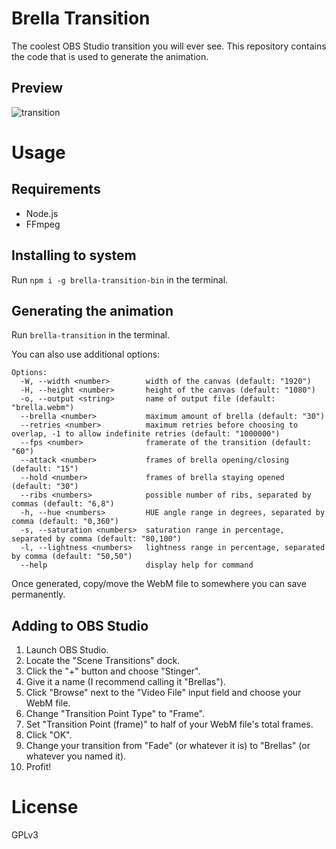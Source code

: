 # Brella Transition
The coolest OBS Studio transition you will ever see. This repository contains the code that is used to generate the animation.

## Preview
![transition](https://raw.githubusercontent.com/North-West-Wind/brella-transition/main/preview.gif)

# Usage

## Requirements
- Node.js
- FFmpeg

## Installing to system
Run `npm i -g brella-transition-bin` in the terminal.

## Generating the animation
Run `brella-transition` in the terminal.

You can also use additional options:
```
Options:
  -W, --width <number>        width of the canvas (default: "1920")
  -H, --height <number>       height of the canvas (default: "1080")
  -o, --output <string>       name of output file (default: "brella.webm")
  --brella <number>           maximum amount of brella (default: "30")
  --retries <number>          maximum retries before choosing to overlap, -1 to allow indefinite retries (default: "1000000")
  --fps <number>              framerate of the transition (default: "60")
  --attack <number>           frames of brella opening/closing (default: "15")
  --hold <number>             frames of brella staying opened (default: "30")
  --ribs <numbers>            possible number of ribs, separated by commas (default: "6,8")
  -h, --hue <numbers>         HUE angle range in degrees, separated by comma (default: "0,360")
  -s, --saturation <numbers>  saturation range in percentage, separated by comma (default: "80,100")
  -l, --lightness <numbers>   lightness range in percentage, separated by comma (default: "50,50")
  --help                      display help for command
```

Once generated, copy/move the WebM file to somewhere you can save permanently.

## Adding to OBS Studio
1. Launch OBS Studio.
2. Locate the "Scene Transitions" dock.
3. Click the "+" button and choose "Stinger".
4. Give it a name (I recommend calling it "Brellas").
5. Click "Browse" next to the "Video File" input field and choose your WebM file.
6. Change "Transition Point Type" to "Frame".
7. Set "Transition Point (frame)" to half of your WebM file's total frames.
8. Click "OK".
9. Change your transition from "Fade" (or whatever it is) to "Brellas" (or whatever you named it).
10. Profit!

# License
GPLv3
